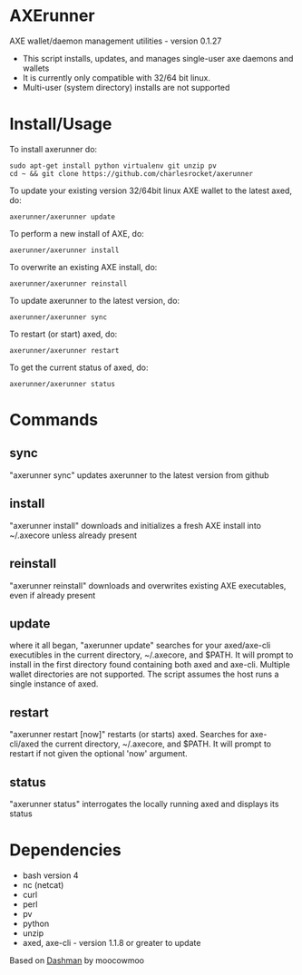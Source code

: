 # AXErunner

AXE wallet/daemon management utilities - version 0.1.27

* This script installs, updates, and manages single-user axe daemons and wallets
* It is currently only compatible with 32/64 bit linux.
* Multi-user (system directory) installs are not supported

# Install/Usage

To install axerunner do:

    sudo apt-get install python virtualenv git unzip pv
    cd ~ && git clone https://github.com/charlesrocket/axerunner

To update your existing version 32/64bit linux AXE wallet to the latest
axed, do:

    axerunner/axerunner update

To perform a new install of AXE, do:

    axerunner/axerunner install

To overwrite an existing AXE install, do:

    axerunner/axerunner reinstall

To update axerunner to the latest version, do:

    axerunner/axerunner sync

To restart (or start) axed, do:

    axerunner/axerunner restart

To get the current status of axed, do:

    axerunner/axerunner status


# Commands

## sync

"axerunner sync" updates axerunner to the latest version from github

## install

"axerunner install" downloads and initializes a fresh AXE install into ~/.axecore
unless already present

## reinstall

"axerunner reinstall" downloads and overwrites existing AXE executables, even if
already present

## update

where it all began, "axerunner update" searches for your axed/axe-cli
executibles in the current directory, ~/.axecore, and $PATH.  It will prompt
to install in the first directory found containing both axed and axe-cli.
Multiple wallet directories are not supported. The script assumes the host runs
a single instance of axed.

## restart

"axerunner restart [now]" restarts (or starts) axed. Searches for axe-cli/axed
the current directory, ~/.axecore, and $PATH. It will prompt to restart if not
given the optional 'now' argument.

## status

"axerunner status" interrogates the locally running axed and displays its status

# Dependencies

* bash version 4
* nc (netcat)
* curl
* perl
* pv
* python
* unzip
* axed, axe-cli - version 1.1.8 or greater to update

Based on [Dashman](https://github.com/moocowmoo/dashman) by moocowmoo
